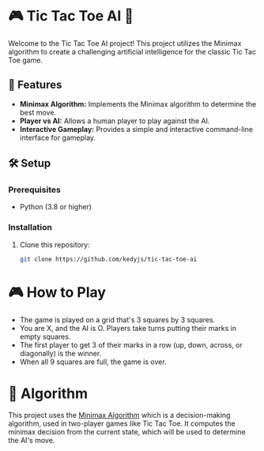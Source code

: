 # 🎮 Tic Tac Toe AI 🤖

Welcome to the Tic Tac Toe AI project! This project utilizes the Minimax algorithm to create a challenging artificial intelligence for the classic Tic Tac Toe game.


## 🚀 Features
- **Minimax Algorithm:** Implements the Minimax algorithm to determine the best move.
- **Player vs AI:** Allows a human player to play against the AI.
- **Interactive Gameplay:** Provides a simple and interactive command-line interface for gameplay.

## 🛠️ Setup

### Prerequisites
- Python (3.8 or higher)

### Installation
1. Clone this repository:
   ```sh
   git clone https://github.com/kedyjs/tic-tac-toe-ai
   ```
# 🎮 How to Play

- The game is played on a grid that's 3 squares by 3 squares.
- You are X, and the AI is O. Players take turns putting their marks in empty squares.
- The first player to get 3 of their marks in a row (up, down, across, or diagonally) is the winner.
- When all 9 squares are full, the game is over.

# 📖 Algorithm
This project uses the <a href="https://en.wikipedia.org/wiki/Minimax">Minimax Algorithm</a> which is a decision-making algorithm, used in two-player games like Tic Tac Toe. It computes the minimax decision from the current state, which will be used to determine the AI's move.
